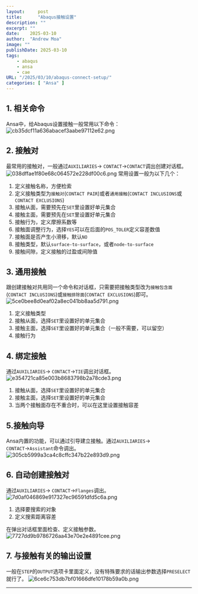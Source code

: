 ```yaml
---
layout:     post
title:      "Abaqus接触设置"
description: ""
excerpt: ""
date:    2025-03-10
author:  "Andrew Moa"
image: ""
publishDate: 2025-03-10
tags:
    - abaqus 
    - ansa
    - cae
URL: "/2025/03/10/abaqus-connect-setup/"
categories: [ "Ansa" ]    
---
```


## 1. 相关命令
Ansa中，给Abaqus设置接触一般常用以下命令：
![cb35dcf11a636abacef3aabe97112e62.png](/docs/img/_resources/cb35dcf11a636abacef3aabe97112e62.png)

## 2. 接触对
最常用的接触对，一般通过`AUXILIARIES`→ `CONTACT`→`CONTACT`调出创建对话框。
![038dffae1f80e68c064572e228df00c6.png](/docs/img/_resources/038dffae1f80e68c064572e228df00c6.png)
常用设置一般为以下几个：
1. 定义接触名称，方便检索
2. 定义接触类型为`接触对`(`CONTACT PAIR`)或者`通用接触`(`CONTACT INCLUSIONS`或`CONTACT EXCLUSIONS`)
3. 接触从面，需要预先在`SET`里设置好单元集合
4. 接触主面，需要预先在`SET`里设置好单元集合
5. 接触行为，定义摩擦系数等
6. 接触面调整行为，选择`YES`可以在后面的`POS_TOLER`定义容差数值
7. 接触面是否产生小滑移，默认`NO`
8. 接触类型，默认`surface-to-surface`，或者`node-to-surface`
9. 接触间隙，定义接触的过盈或间隙值

## 3. 通用接触
跟创建接触对共用同一个命令和对话框，只需要把接触类型改为`接触包含面`(`CONTACT INCLUSIONS`)或`接触排除面`(`CONTACT EXCLUSIONS`)即可。
![5ce0bee8d0eaf02a8ec041bb8aa5d791.png](/docs/img/_resources/5ce0bee8d0eaf02a8ec041bb8aa5d791.png)

1. 定义接触类型
2. 接触从面，选择`SET`里设置好的单元集合
3. 接触主面，选择`SET`里设置好的单元集合（一般不需要，可以留空）
4. 接触行为

## 4. 绑定接触
通过`AUXILIARIES`→ `CONTACT`→`TIE`调出对话框。
![e354721ca85e003b8683798b2a78cde3.png](/docs/img/_resources/e354721ca85e003b8683798b2a78cde3.png)

1. 接触从面，选择`SET`里设置好的单元集合
2. 接触主面，选择`SET`里设置好的单元集合
3. 当两个接触面存在不重合时，可以在这里设置接触容差

## 5.接触向导
Ansa内置的功能，可以通过引导建立接触。通过`AUXILIARIES`→ `CONTACT`→`Assistant`命令调出。
![305cb5999a3ca4c8cffc347b22e893d9.png](/docs/img/_resources/305cb5999a3ca4c8cffc347b22e893d9.png)

## 6. 自动创建接触对
通过`AUXILIARIES`→ `CONTACT`→`Flanges`调出。
![7d0af046869e917327ec96591dfd5c6a.png](/docs/img/_resources/7d0af046869e917327ec96591dfd5c6a.png)

1. 选择要搜索的对象
2. 定义搜索距离容差

在弹出对话框里面检查、定义接触参数。
![7727dd9b9786726aa43e70e2e4891cee.png](/docs/img/_resources/7727dd9b9786726aa43e70e2e4891cee.png)

## 7. 与接触有关的输出设置
一般在`STEP`的`OUTPUT`选项卡里面定义，没有特殊要求的话输出参数选择`PRESELECT`就行了。
![6ce6c753db7bf01666dfe10178b59a0b.png](/docs/img/_resources/6ce6c753db7bf01666dfe10178b59a0b.png)

---

